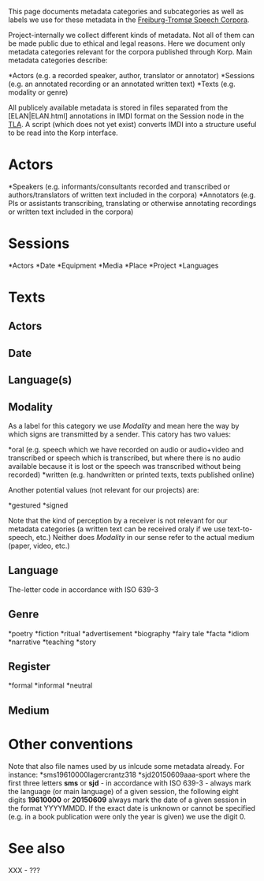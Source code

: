 This page documents metadata categories and subcategories as well as labels we use for these metadata in the [Freiburg-Tromsø Speech Corpora](freiburg.html).

Project-internally we collect different kinds of metadata. Not all of them can be made public due to ethical and legal reasons. Here we document only metadata categories relevant for the corpora published through Korp. Main metadata categories describe:

*Actors (e.g. a recorded speaker, author, translator or annotator)
*Sessions (e.g. an annotated recording or an annotated written text)
*Texts (e.g. modality or genre)

All publicely available metadata is stored in files separated from the [ELAN|ELAN.html] annotations in IMDI format on the Session node in the [TLA](TLA.html). A script (which does not yet exist) converts IMDI into a structure useful to be read into the Korp interface.

# Actors

*Speakers (e.g. informants/consultants recorded and transcribed or authors/translators of written text included in the corpora)
*Annotators (e.g. PIs or assistants transcribing, translating or otherwise annotating recordings or written text included in the corpora)

# Sessions

*Actors
*Date
*Equipment
*Media
*Place
*Project
*Languages

# Texts

## Actors

## Date

## Language(s)

## Modality
As a label for this category we use _Modality_ and mean here the way by which signs are transmitted by a sender. This catory has two values:

*oral (e.g. speech which we have recorded on audio or audio+video and transcribed or speech which is transcribed, but where there is no audio available because it is lost or the speech was transcribed without being recorded)
*written (e.g. handwritten or printed texts, texts published online)

Another potential values (not relevant for our projects) are:

*gestured
*signed

Note that the kind of perception by a receiver is not relevant for our metadata categories (a written text can be received oraly if we use text-to-speech, etc.) Neither does _Modality_ in our sense refer to the actual medium (paper, video, etc.)

## Language

The-letter code in accordance with ISO 639-3

## Genre

*poetry
*fiction
*ritual
*advertisement
*biography
*fairy tale
*facta
*idiom
*narrative
*teaching
*story

## Register

*formal
*informal
*neutral

## Medium

# Other conventions

Note that also file names used by us inlcude some metadata already. For instance:
*sms19610000lagercrantz318
*sjd20150609aaa-sport
where the first three letters **sms** or **sjd** - in accordance with ISO 639-3 - always mark the language (or main language) of a given session, the following eight digits **19610000** or **20150609** always mark the date of a given session in the format YYYYMMDD. If the exact date is unknown or cannot be specified (e.g. in a book publication were only the year is given) we use the digit 0.

# See also

XXX - ???

